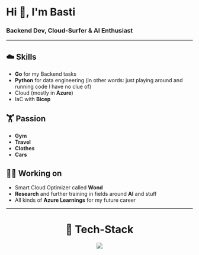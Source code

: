 # Hi 👋, I'm Basti

### Backend Dev, Cloud-Surfer & AI Enthusiast
---

## ☁️ Skills
- **Go** for my Backend tasks
- **Python** for data engineering (in other words: just playing around and running code I have no clue of)
- Cloud (mostly in **Azure**)
- IaC with **Bicep**


## 🏋️ Passion
- **Gym**
- **Travel**
- **Clothes**
- **Cars**

## 🧑‍💻 Working on
- Smart Cloud Optimizer called **Wond**
- **Research** and further training in fields around **AI** and stuff
- All kinds of **Azure Learnings** for my future career
---

<div align="center">

# 📡 Tech-Stack

  <a href="https://skillicons.dev">
    <img src="https://skillicons.dev/icons?i=python,go,typescript,flutter,mysql,azure,apple,git&perline=4" />
  </a>
  
</div>
